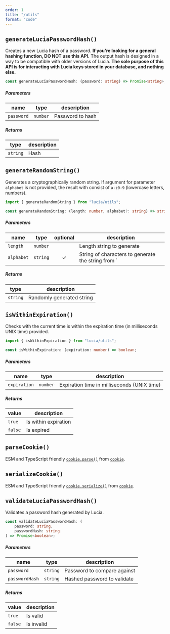 ```yaml
---
order: 1
title: "/utils"
format: "code"
---
```


## `generateLuciaPasswordHash()`

Creates a new Lucia hash of a password. **If you're looking for a general hashing function, DO NOT use this API.** The output hash is designed in a way to be compatible with older versions of Lucia. **The sole purpose of this API is for interacting with Lucia keys stored in your database, and nothing else.**

```ts
const generateLuciaPasswordHash: (password: string) => Promise<string>;
```

##### Parameters

| name       | type     | description      |
| ---------- | -------- | ---------------- |
| `password` | `number` | Password to hash |

##### Returns

| type     | description |
| -------- | ----------- |
| `string` | Hash        |

## `generateRandomString()`

Generates a cryptographically random string. If argument for parameter `alphabet` is not provided, the result with consist of `a-z0-9` (lowercase letters, numbers).

```ts
import { generateRandomString } from "lucia/utils";
```

```ts
const generateRandomString: (length: number, alphabet?: string) => string;
```

##### Parameters

| name       | type     | optional | description                                        |
| ---------- | -------- | :------: | -------------------------------------------------- |
| `length`   | `number` |          | Length string to generate                          |
| `alphabet` | `string` |    ✓     | String of characters to generate the string from ` |

##### Returns

| type     | description               |
| -------- | ------------------------- |
| `string` | Randomly generated string |

## `isWithinExpiration()`

Checks with the current time is within the expiration time (in milliseconds UNIX time) provided.

```ts
import { isWithinExpiration } from "lucia/utils";
```

```ts
const isWithinExpiration: (expiration: number) => boolean;
```

##### Parameters

| name         | type     | description                                 |
| ------------ | -------- | ------------------------------------------- |
| `expiration` | `number` | Expiration time in milliseconds (UNIX time) |

##### Returns

| value   | description          |
| ------- | -------------------- |
| `true`  | Is within expiration |
| `false` | Is expired           |

## `parseCookie()`

ESM and TypeScript friendly [`cookie.parse()`](https://github.com/jshttp/cookie#cookieparsestr-options) from [`cookie`](https://github.com/jshttp/cookie).

## `serializeCookie()`

ESM and TypeScript friendly [`cookie.serialize()`](https://github.com/jshttp/cookie#cookieserializename-value-options) from [`cookie`](https://github.com/jshttp/cookie).

## `validateLuciaPasswordHash()`

Validates a password hash generated by Lucia.

```ts
const validateLuciaPasswordHash: (
	password: string,
	passwordHash: string
) => Promise<boolean>;
```

##### Parameters

| name           | type     | description                 |
| -------------- | -------- | --------------------------- |
| `password`     | `string` | Password to compare against |
| `passwordHash` | `string` | Hashed password to validate |

##### Returns

| value   | description |
| ------- | ----------- |
| `true`  | Is valid    |
| `false` | Is invalid  |
